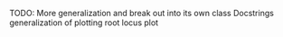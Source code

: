 TODO: 
More generalization and break out into its own class
Docstrings
generalization of plotting
root locus plot